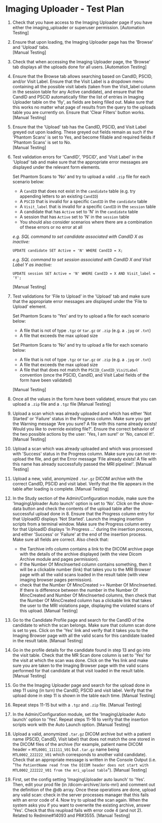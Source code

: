 # Imaging Uploader - Test Plan
      
1. Check that you have access to the Imaging Uploader page if you have either the imaging_uploader or superuser permission.
   [Automation Testing]
2. Ensure that upon loading, the Imaging Uploader page has the 'Browse' and 'Upload' tabs.  
   [Manual Testing]
3. Check that when accessing the Imaging Uploader page, the 'Browse' tab displays all the uploads done for all users.
   [Automation Testing]
4. Ensure that the Browse tab allows searching based on CandID, PSCID, and/or Visit Label. Ensure that the Visit Label 
   is a dropdown menu containing all the possible visit labels (taken from the Visit_label column in the session table 
   for any Active candidate), and ensure that the CandID and PSCID automatically filter the list of entries in Imaging 
   Uploader table on the 'fly', as fields are being filled out. Make sure that this works no matter what page of results
   from the query to the uploads table you are currently on. Ensure that 'Clear Filters' button works.
   [Manual Testing]      
5. Ensure that the 'Upload' tab has the CandID, PSCID, and Visit Label greyed out upon loading. These greyed out fields remain
   as such if the 'Phantom Scans' is set to Yes, and become fillable and required fields if 'Phantom Scans' is set to No.  
   [Manual Testing]
6. Test validation errors for 'CandID', 'PSCID', and 'Visit Label' in the 'Upload' tab and make sure that the appropriate
   error messages are displayed under the relevant form elements.

   Set Phantom Scans to 'No' and try to upload a valid `.zip` file for each scenario below:
   - A `CandID` that does not exist in the `candidate` table (e.g. try appending letters to an existing `CandID`)
   - A `PSCID` that is invalid for a specific `CandID` in the `candidate` table
   - A `Visit_label` that is invalid for a specific `CandID` in the `session` table
   - A candidate that has `Active` set to 'N' in the `candidate` table
   - A session that has `Active` set to 'N' in the `session` table
   - You should also consider scenarios where there are a combination of these errors or no error at all

   _e.g. SQL command to set candidate associated with CandID X as inactive:_

   `UPDATE candidate SET Active = 'N' WHERE CandID = X;`

   _e.g. SQL command to set session associated with CandID X and Visit Label Y as inactive:_

   `UPDATE session SET Active = 'N' WHERE CandID = X AND Visit_label = 'Y';`

   [Manual Testing]

7. Test validations for 'File to Upload' in the 'Upload' tab and make sure that the appropriate
   error messages are displayed under the 'File to Upload' element.

   Set Phantom Scans to 'Yes' and try to upload a file for each scenario below:
   - A file that is not of type `.tgz` or `tar.gz` or `.zip` (e.g. a `.jpg` or `.txt`)
   - A file that exceeds the max upload size

   Set Phantom Scans to 'No' and try to upload a file for each scenario below:
   - A file that is not of type `.tgz` or `tar.gz` or `.zip` (e.g. a `.jpg` or `.txt`)
   - A file that exceeds the max upload size
   - A file that that does not match the `PSCID_CandID_VisitLabel` convention
      (once the PSCID, CandID, and Visit Label fields of the form have been validated)

   [Manual Testing]

8. Once all the values in the form have been validated, ensure that you can upload a `.zip` file and a `.tgz` file
   [Manual Testing]
9. Upload a scan which was already uploaded and which has either 'Not Started' or 'Failure' status in the Progress column. 
   Make sure you get the Warning message 'Are you sure? A file with this name already exists! Would you like to override 
   existing file?'. Ensure the correct behavior of the two possible actions by the user: 'Yes, I am sure!' or 'No, cancel it!'.  
   [Manual Testing]      
10. Upload a scan which was already uploaded and which was processed with 'Success' status in the Progress column. 
   Make sure you can not re-upload the file, and get the Error message 'File already exists! A file with this name has already 
   successfully passed the MRI pipeline!'. 
   [Manual Testing]      
11. Upload a new, valid, anonymized `.tar.gz` DICOM archive with the correct CandID, PSCID and visit label. Verify that the 
    file appears in the table after loading is complete. 
    [Manual Testing]
12. In the Study section of the Admin/Configuration module, make sure the 'ImagingUploader Auto launch' option is set to 'No'. 
    Click on the show-data button and check the contents of the upload table after the successful upload done in 8. Ensure that
    the Progress column entry for that UploadID displays 'Not Started'. 
    Launch the imaging insertion scripts from a terminal window. Make sure the Progress column entry for that UploadID displays
    'In Progress ...' during the insertion process, and either 'Success' or 'Failure' at the end of the insertion process.
    Make sure all fields are correct. Also check that:

    - the Tarchive info column contains a link to the DICOM archive page with the details of the archive displayed (with
      the view Dicom Archive module and pages permission).
    - if the Number Of MincInserted column contains something, then it will be a clickable number (link) that takes you to 
      the MRI Browser page with all the valid scans loaded in the result table (with view imaging browser pages permission).
    - check that the Number Of MincCreated >= Number Of MincInserted. If there is difference between the number in
      the Number Of MincCreated and Number Of MincInserted columns, then check that the Number Of MincCreated column has a 
      clickable link that takes the user to the MRI violations page, displaying the violated scans of this upload.
    [Manual Testing]      
13. Go to the Candidate Profile page and search for the CandID of the candidate to which the scan belongs. Make sure 
    that column scan done is set to yes. Click on the 'Yes' link and verify that it takes you to the Imaging Browser
    page with all the valid scans for this candidate loaded in the result table.
    [Manual Testing]
14. Go in the profile details for the candidate found in step 13 and go into the visit table. Check that the MR Scan 
    done column is set to 'Yes' for the visit at which the scan was done. Click on the Yes link and make sure you 
    are taken to the Imaging Browser page with the valid scans performed for that candidate at that visit loaded 
    in the result table.
    [Manual Testing]
15. Go the the Imaging Uploader page and search for the upload done in step 11 using (in turn) the CandID, PSCID and
    visit label. Verify that the upload done in step 11 is shown in the table each time. 
    [Manual Testing]
16. Repeat steps 11-15 but with a `.tgz` and `.zip` file.
    [Manual Testing]
17. In the Admin/Configuration module, set the 'ImagingUploader Auto launch' option to 'Yes'.
    Repeat steps 11-16 to verify that the insertion scripts work with the Auto Launch option.
    [Manual Testing]
18. Upload a valid, anonymized `.tar.gz` DICOM archive but with a patient name (PSCID, CandID, Visit label) that does not
    match the one stored in the DICOM files of the archive (for example, patient name DICOM header = `MTL0001_111111_V01`
    but `.tar.gz` name being `MTL0002_222222_V01` which corresponds to another valid candidate).
    Check that an appropriate message is written in the Console Output (i.e. "`The PatientName read from the DICOM header
    does not start with MTL0002_222222_V01 from the mri_upload table`").
    [Manual Testing]
19. First, set the config setting 'ImagingUploader auto launch' to 'Yes'. Then, edit your prod file (in
	<LORIS MRI code dir>/dicom-archive/.loris-mri) and comment out the definition of the @db array. Once these operations
	are done, upload any valid scan: check in the server processes manager that this fails with an error code of 4.
	Now try to upload the scan again. When the system asks you if you want to overwrite the existing 
	archive, answer 'Yes'. Check that this reupload fails with error code 4 (and not 2). 
	Related to Redmine#14093 and PR#3555.
	[Manual Testing]

